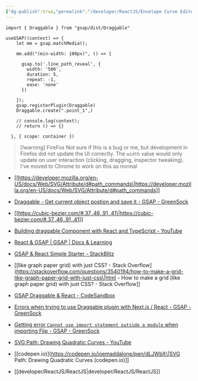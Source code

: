 ```yaml
---
{"dg-publish":true,"permalink":"/developer/ReactJS/Envelope Curve Editor with SVG/","tags":["reactjs","nodejs"],"noteIcon":""}
---
```



```tsx
import { Draggable } from "gsap/dist/Draggable"
```

```tsx
useGSAP((context) => {
    let mm = gsap.matchMedia();

    mm.add("(min-width: 100px)", () => {

      gsap.to('.line_path_reveal', {
        width: '500',
        duration: 5,
        repeat: -1,
        ease: 'none'
      })
  
    });
    gsap.registerPlugin(Draggable)
    Draggable.create(".point_1",)

    // console.log(context);
    // return () => {}
    
  }, { scope: container })
```

> [!warning] FireFox
> Not sure if this is a bug or me, but development in Firefox did not update the UI correctly. The `width` value would only update on user interaction (clicking, dragging, inspector tweaking). I've moved to Chrome to work on this as normal


- [[https://developer.mozilla.org/en-US/docs/Web/SVG/Attribute/d#path_commands\|https://developer.mozilla.org/en-US/docs/Web/SVG/Attribute/d#path_commands]]
- [Draggable - Get current object postion and save it - GSAP - GreenSock](https://gsap.com/community/forums/topic/12649-draggable-get-current-object-postion-and-save-it/)
- [[https://cubic-bezier.com/#.37,.46,.91,.41\|https://cubic-bezier.com/#.37,.46,.91,.41]]
- [Building draggable Component with React and TypeScript - YouTube](https://www.youtube.com/watch?v=ZcDWyVj6-uU)
- [React & GSAP | GSAP | Docs & Learning](https://gsap.com/resources/React/)
- [GSAP & React Simple Starter - StackBlitz](https://stackblitz.com/edit/gsap-react-basic-f48716?file=src%2FApp.js)
- [[like graph paper grid) with just CSS? - Stack Overflow](https://stackoverflow.com/questions/3540194/how-to-make-a-grid-like-graph-paper-grid-with-just-css\|html - How to make a grid (like graph paper grid) with just CSS? - Stack Overflow]]
- [GSAP Draggable & React - CodeSandbox](https://codesandbox.io/p/sandbox/gsap-draggable-react-zfiun?file=%2Fsrc%2FBox.jsx%3A3%2C1-3%2C44)
- [Errors when trying to use Draggable plugin with Next.js / React - GSAP - GreenSock](https://gsap.com/community/forums/topic/34893-errors-when-trying-to-use-draggable-plugin-with-nextjs-react/)
- [Getting error `Cannot use import statement outside a module` when importing Flip - GSAP - GreenSock](https://gsap.com/community/forums/topic/29801-getting-error-cannot-use-import-statement-outside-a-module-when-importing-flip/)
- [SVG Path: Drawing Quadratic Curves - YouTube](https://www.youtube.com/watch?v=qwI_cVs8yy0)
- [[codepen.io)](https://codepen.io/joemaddalone/pen/dLJWbX\|SVG Path: Drawing Quadratic Curves (codepen.io)]]

- [[developer/ReactJS/ReactJS\|developer/ReactJS/ReactJS]]